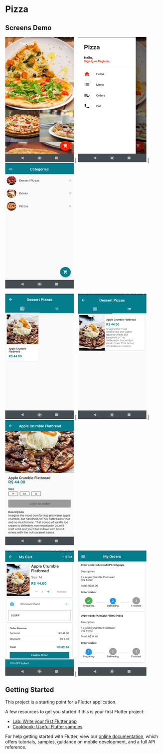 # Pizza



## Screens Demo

<img src="demo/demo1.png" width="220" height="400"/> | <img src="demo/demo2.png" width="220" height="400"/> | <img src="demo/demo4.png" width="220" height="400"/>

<img src="demo/demo5.png" width="220" height="400"/> | <img src="demo/demo6.png" width="220" height="400"/> | <img src="demo/demo7.png" width="220" height="400"/>

<img src="demo/demo8.png" width="220" height="400"/> | <img src="demo/demo9.png" width="220" height="400"/> 


## Getting Started

This project is a starting point for a Flutter application.

A few resources to get you started if this is your first Flutter project:

- [Lab: Write your first Flutter app](https://flutter.dev/docs/get-started/codelab)
- [Cookbook: Useful Flutter samples](https://flutter.dev/docs/cookbook)

For help getting started with Flutter, view our
[online documentation](https://flutter.dev/docs), which offers tutorials,
samples, guidance on mobile development, and a full API reference.
